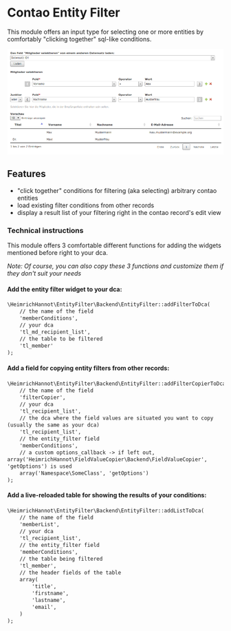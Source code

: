 # Contao Entity Filter

This module offers an input type for selecting one or more entities by comfortably "clicking together" sql-like conditions.

![alt text](./docs/screenshot.png "Demo in the backend")

## Features

- "click together" conditions for filtering (aka selecting) arbitrary contao entities
- load existing filter conditions from other records
- display a result list of your filtering right in the contao record's edit view

### Technical instructions

This module offers 3 comfortable different functions for adding the widgets mentioned before right to your dca.

_Note: Of course, you can also copy these 3 functions and customize them if they don't suit your needs_


#### Add the entity filter widget to your dca:

```
\HeimrichHannot\EntityFilter\Backend\EntityFilter::addFilterToDca(
    // the name of the field
    'memberConditions',
    // your dca
    'tl_md_recipient_list',
    // the table to be filtered
    'tl_member'
);
```

#### Add a field for copying entity filters from other records:

```
\HeimrichHannot\EntityFilter\Backend\EntityFilter::addFilterCopierToDca(
    // the name of the field
    'filterCopier',
    // your dca
    'tl_recipient_list',
    // the dca where the field values are situated you want to copy (usually the same as your dca)
    'tl_recipient_list',
    // the entity_filter field
    'memberConditions',
    // a custom options_callback -> if left out, array('HeimrichHannot\FieldValueCopier\Backend\FieldValueCopier', 'getOptions') is used
    array('Namespace\SomeClass', 'getOptions')
);
```

#### Add a live-reloaded table for showing the results of your conditions:

```
\HeimrichHannot\EntityFilter\Backend\EntityFilter::addListToDca(
    // the name of the field
    'memberList',
    // your dca
    'tl_recipient_list',
    // the entity_filter field
    'memberConditions',
    // the table being filtered
    'tl_member',
    // the header fields of the table
    array(
        'title',
        'firstname',
        'lastname',
        'email',
    )
);
```